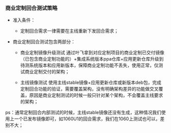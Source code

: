 ### 商业定制回合测试策略

- 准入条件：

  - 定制回合需求一律需要在主线重新下发回合需求；

- 商业定制回合测试包含两部分：

  - 商业定制镜像升级测试 通过叶飞拿到对应定制项目的商业定制已交付镜像（已包含商业定制功能的）+集成系统版本ppa仓库+应用更新仓库升级到待测系统版本和应用新版本，保障商业定制功能不丢失，使用正常，仅测试商业定制交付的架构；

  - 主线镜像测试 使用主线stable镜像+应用更新仓库或新版本deb包，完成定制回合功能的验证，需要覆盖架构，没有明确架构差异的功能做交叉覆盖，原因是商业定制测试的时候一般只针对某个架构，不会覆盖主线要求的架构； 

ps：通常定制回合内部测试的时候，主线stable镜像还没有生成，这种情况我们使用上一个已发布镜像即可，如1060U1的回合需求，我们在1060上测试也可以，差别不大；
